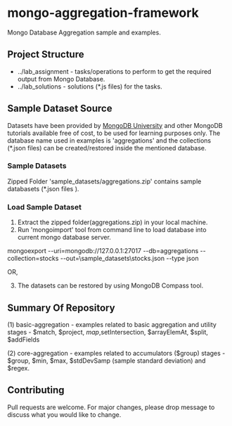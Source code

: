 # mongo-aggregation-framework
Mongo Database Aggregation sample and examples.

## Project Structure
* ../lab_assignment - tasks/operations to perform to get the required output from Mongo Database.
* ../lab_solutions - solutions (*.js files) for the tasks.


## Sample Dataset Source

Datasets have been provided by [MongoDB University](https://university.mongodb.com/) and other MongoDB tutorials available free of cost, to be used for 
learning purposes only. 
The database name used in examples is 'aggregations' and the collections (*.json files) can be created/restored inside the mentioned database.

### Sample Datasets

Zipped Folder 'sample_datasets/aggregations.zip' contains sample databasets (*.json files ).

### Load Sample Dataset
1) Extract the zipped folder(aggregations.zip) in your local machine.
2) Run 'mongoimport' tool from command line to load database into current mongo database server.

mongoexport --uri=mongodb://127.0.0.1:27017 --db=aggregations --collection=stocks --out=<your-file-location>\sample_datasets\stocks.json --type json

OR,

3) The datasets can be restored by using MongoDB Compass tool.


## Summary Of Repository

(1) basic-aggregation - examples related to basic aggregation and utility stages - $match, $project, $map ,$setIntersection, $arrayElemAt, $split, $addFields

(2) core-aggregation - examples related to accumulators ($group) stages - $group, $min, $max, $stdDevSamp (sample standard deviation) and $regex.

## Contributing
Pull requests are welcome. For major changes, please drop message to discuss what you would like to change.

